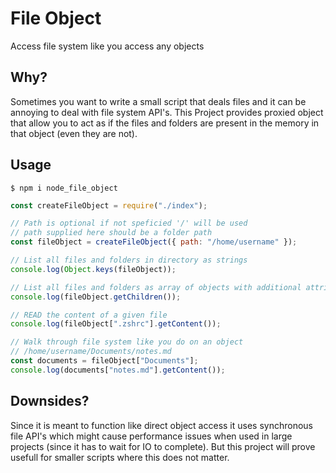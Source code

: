 # File Object

Access file system like you access any objects

## Why?

Sometimes you want to write a small script that deals files and it can be annoying to deal with file
system API's. This Project provides proxied object that allow you to act as if the files and folders
are present in the memory in that object (even they are not).

## Usage

```
$ npm i node_file_object
```

```javascript
const createFileObject = require("./index");

// Path is optional if not speficied '/' will be used
// path supplied here should be a folder path
const fileObject = createFileObject({ path: "/home/username" });

// List all files and folders in directory as strings
console.log(Object.keys(fileObject));

// List all files and folders as array of objects with additional attributes
console.log(fileObject.getChildren());

// READ the content of a given file
console.log(fileObject[".zshrc"].getContent());

// Walk through file system like you do on an object
// /home/username/Documents/notes.md
const documents = fileObject["Documents"];
console.log(documents["notes.md"].getContent());
```

## Downsides?

Since it is meant to function like direct object access it uses synchronous file API's which might cause performance issues when used in
large projects (since it has to wait for IO to complete). But this project will prove usefull for smaller scripts where this does
not matter.

